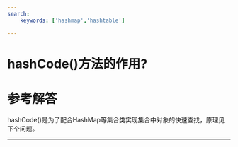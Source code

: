 ```yaml
---
search:
    keywords: ['hashmap','hashtable']

---
```



# hashCode()方法的作用?

# 参考解答

hashCode()是为了配合HashMap等集合类实现集合中对象的快速查找，原理见下个问题。

---